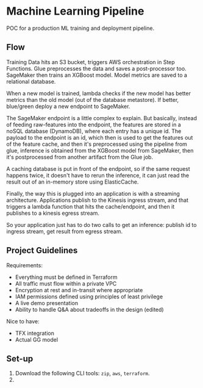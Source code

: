 # Machine Learning Pipeline

POC for a production ML training and deployment pipeline.

## Flow

Training Data hits an S3 bucket, triggers AWS orchestration in Step Functions. Glue preprocesses the data and saves a post-processor too. SageMaker then trains an XGBoost model. Model metrics are saved to a relational database.

When a new model is trained, lambda checks if the new model has better metrics than the old model (out of the database metastore). If better, blue/green deploy a new endpoint to SageMaker.

The SageMaker endpoint is a little complex to explain. But basically, instead of feeding raw-features into the endpoint, the features are stored in a noSQL database (DynamoDB), where each entry has a unique id. The payload to the endpoint is an id, which then is used to get the features out of the feature cache, and then it's preprocessed using the pipeline from glue, inference is obtained from the XGBoost model from SageMaker, then it's postprocessed from another artifact from the Glue job.

A caching database is put in front of the endpoint, so if the same request happens twice, it doesn't have to rerun the inference, it can just read the result out of an in-memory store using ElasticCache.

Finally, the way this is plugged into an application is with a streaming architecture. Applications publish to the Kinesis ingress stream, and that triggers a lambda function that hits the cache/endpoint, and then it publishes to a kinesis egress stream.

So your application just has to do two calls to get an inference: publish id to ingress stream, get result from egress stream.

## Project Guidelines

Requirements:

- Everything must be defined in Terraform
- All traffic must flow within a private VPC
- Encryption at rest and in-transit where appropriate
- IAM permissions defined using principles of least privilege
- A live demo presentation
- Ability to handle Q&A about tradeoffs in the design (edited)

Nice to have:

- TFX integration
- Actual GG model


## Set-up

1. Download the following CLI tools: `zip`, `aws`, `terraform`.
2. 